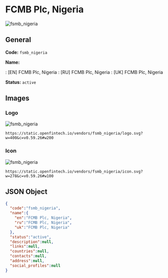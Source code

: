 
# FCMB Plc, Nigeria 
![fsmb_nigeria](https://static.openfintech.io/vendors/fsmb_nigeria/logo.svg?w=400&c=v0.59.26#w200)  

## General 
 
**Code:** `fsmb_nigeria` 
 
**Name:** 
 
:	[EN] FCMB Plc, Nigeria 
:	[RU] FCMB Plc, Nigeria 
:	[UK] FCMB Plc, Nigeria 
 
**Status:** `active` 
 

## Images 

### Logo 
 
![fsmb_nigeria](https://static.openfintech.io/vendors/fsmb_nigeria/logo.svg?w=400&c=v0.59.26#w200)  

```
https://static.openfintech.io/vendors/fsmb_nigeria/logo.svg?w=400&c=v0.59.26#w200
```  

### Icon 
 
![fsmb_nigeria](https://static.openfintech.io/vendors/fsmb_nigeria/icon.svg?w=278&c=v0.59.26#w100)  

```
https://static.openfintech.io/vendors/fsmb_nigeria/icon.svg?w=278&c=v0.59.26#w100
```  

## JSON Object 

```json
{
  "code":"fsmb_nigeria",
  "name":{
    "en":"FCMB Plc, Nigeria",
    "ru":"FCMB Plc, Nigeria",
    "uk":"FCMB Plc, Nigeria"
  },
  "status":"active",
  "description":null,
  "links":null,
  "countries":null,
  "contacts":null,
  "address":null,
  "social_profiles":null
}
```  
